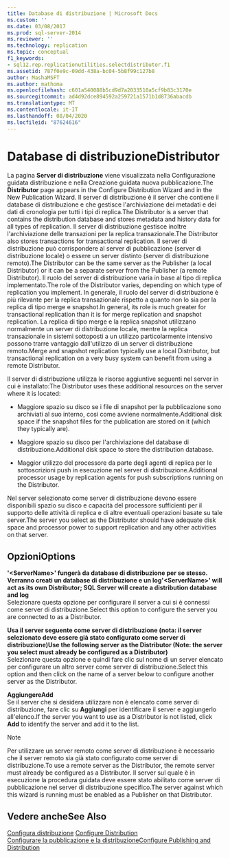 ```yaml
---
title: Database di distribuzione | Microsoft Docs
ms.custom: ''
ms.date: 03/08/2017
ms.prod: sql-server-2014
ms.reviewer: ''
ms.technology: replication
ms.topic: conceptual
f1_keywords:
- sql12.rep.replicationutilities.selectdistributor.f1
ms.assetid: 787f0e9c-09dd-438a-bc04-5b8f99c127b8
author: MashaMSFT
ms.author: mathoma
ms.openlocfilehash: c601a540088b5cd9d7a2033510a5cf9b83c3170e
ms.sourcegitcommit: ad4d92dce894592a259721a1571b1d8736abacdb
ms.translationtype: MT
ms.contentlocale: it-IT
ms.lasthandoff: 08/04/2020
ms.locfileid: "87624616"
---
```

# <a name="distributor"></a><span data-ttu-id="d14ed-102">Database di distribuzione</span><span class="sxs-lookup"><span data-stu-id="d14ed-102">Distributor</span></span>
  <span data-ttu-id="d14ed-103">La pagina **Server di distribuzione** viene visualizzata nella Configurazione guidata distribuzione e nella Creazione guidata nuova pubblicazione.</span><span class="sxs-lookup"><span data-stu-id="d14ed-103">The **Distributor** page appears in the Configure Distribution Wizard and in the New Publication Wizard.</span></span> <span data-ttu-id="d14ed-104">Il server di distribuzione è il server che contiene il database di distribuzione e che gestisce l'archiviazione dei metadati e dei dati di cronologia per tutti i tipi di replica.</span><span class="sxs-lookup"><span data-stu-id="d14ed-104">The Distributor is a server that contains the distribution database and stores metadata and history data for all types of replication.</span></span> <span data-ttu-id="d14ed-105">Il server di distribuzione gestisce inoltre l'archiviazione delle transazioni per la replica transazionale.</span><span class="sxs-lookup"><span data-stu-id="d14ed-105">The Distributor also stores transactions for transactional replication.</span></span> <span data-ttu-id="d14ed-106">Il server di distribuzione può corrispondere al server di pubblicazione (server di distribuzione locale) o essere un server distinto (server di distribuzione remoto).</span><span class="sxs-lookup"><span data-stu-id="d14ed-106">The Distributor can be the same server as the Publisher (a local Distributor) or it can be a separate server from the Publisher (a remote Distributor).</span></span> <span data-ttu-id="d14ed-107">Il ruolo del server di distribuzione varia in base al tipo di replica implementato.</span><span class="sxs-lookup"><span data-stu-id="d14ed-107">The role of the Distributor varies, depending on which type of replication you implement.</span></span> <span data-ttu-id="d14ed-108">In generale, il ruolo del server di distribuzione è più rilevante per la replica transazionale rispetto a quanto non lo sia per la replica di tipo merge e snapshot.</span><span class="sxs-lookup"><span data-stu-id="d14ed-108">In general, its role is much greater for transactional replication than it is for merge replication and snapshot replication.</span></span> <span data-ttu-id="d14ed-109">La replica di tipo merge e la replica snapshot utilizzano normalmente un server di distribuzione locale, mentre la replica transazionale in sistemi sottoposti a un utilizzo particolarmente intensivo possono trarre vantaggio dall'utilizzo di un server di distribuzione remoto.</span><span class="sxs-lookup"><span data-stu-id="d14ed-109">Merge and snapshot replication typically use a local Distributor, but transactional replication on a very busy system can benefit from using a remote Distributor.</span></span>  
  
 <span data-ttu-id="d14ed-110">Il server di distribuzione utilizza le risorse aggiuntive seguenti nel server in cui è installato:</span><span class="sxs-lookup"><span data-stu-id="d14ed-110">The Distributor uses these additional resources on the server where it is located:</span></span>  
  
-   <span data-ttu-id="d14ed-111">Maggiore spazio su disco se i file di snapshot per la pubblicazione sono archiviati al suo interno, così come avviene normalmente.</span><span class="sxs-lookup"><span data-stu-id="d14ed-111">Additional disk space if the snapshot files for the publication are stored on it (which they typically are).</span></span>  
  
-   <span data-ttu-id="d14ed-112">Maggiore spazio su disco per l'archiviazione del database di distribuzione.</span><span class="sxs-lookup"><span data-stu-id="d14ed-112">Additional disk space to store the distribution database.</span></span>  
  
-   <span data-ttu-id="d14ed-113">Maggior utilizzo del processore da parte degli agenti di replica per le sottoscrizioni push in esecuzione nel server di distribuzione.</span><span class="sxs-lookup"><span data-stu-id="d14ed-113">Additional processor usage by replication agents for push subscriptions running on the Distributor.</span></span>  
  
 <span data-ttu-id="d14ed-114">Nel server selezionato come server di distribuzione devono essere disponibili spazio su disco e capacità del processore sufficienti per il supporto delle attività di replica e di altre eventuali operazioni basate su tale server.</span><span class="sxs-lookup"><span data-stu-id="d14ed-114">The server you select as the Distributor should have adequate disk space and processor power to support replication and any other activities on that server.</span></span>  
  
## <a name="options"></a><span data-ttu-id="d14ed-115">Opzioni</span><span class="sxs-lookup"><span data-stu-id="d14ed-115">Options</span></span>  
 <span data-ttu-id="d14ed-116">**'\<ServerName>' fungerà da database di distribuzione per se stesso. Verranno creati un database di distribuzione e un log**</span><span class="sxs-lookup"><span data-stu-id="d14ed-116">**'\<ServerName>' will act as its own Distributor; SQL Server will create a distribution database and log**</span></span>  
 <span data-ttu-id="d14ed-117">Selezionare questa opzione per configurare il server a cui si è connessi come server di distribuzione.</span><span class="sxs-lookup"><span data-stu-id="d14ed-117">Select this option to configure the server you are connected to as a Distributor.</span></span>  
  
 <span data-ttu-id="d14ed-118">**Usa il server seguente come server di distribuzione (nota: il server selezionato deve essere già stato configurato come server di distribuzione)**</span><span class="sxs-lookup"><span data-stu-id="d14ed-118">**Use the following server as the Distributor (Note: the server you select must already be configured as a Distributor)**</span></span>  
 <span data-ttu-id="d14ed-119">Selezionare questa opzione e quindi fare clic sul nome di un server elencato per configurare un altro server come server di distribuzione.</span><span class="sxs-lookup"><span data-stu-id="d14ed-119">Select this option and then click on the name of a server below to configure another server as the Distributor.</span></span>  
  
 <span data-ttu-id="d14ed-120">**Aggiungere**</span><span class="sxs-lookup"><span data-stu-id="d14ed-120">**Add**</span></span>  
 <span data-ttu-id="d14ed-121">Se il server che si desidera utilizzare non è elencato come server di distribuzione, fare clic su **Aggiungi** per identificare il server e aggiungerlo all'elenco.</span><span class="sxs-lookup"><span data-stu-id="d14ed-121">If the server you want to use as a Distributor is not listed, click **Add** to identify the server and add it to the list.</span></span>  
  
> [!NOTE]  
>  <span data-ttu-id="d14ed-122">Per utilizzare un server remoto come server di distribuzione è necessario che il server remoto sia già stato configurato come server di distribuzione.</span><span class="sxs-lookup"><span data-stu-id="d14ed-122">To use a remote server as the Distributor, the remote server must already be configured as a Distributor.</span></span> <span data-ttu-id="d14ed-123">Il server sul quale è in esecuzione la procedura guidata deve essere stato abilitato come server di pubblicazione nel server di distribuzione specifico.</span><span class="sxs-lookup"><span data-stu-id="d14ed-123">The server against which this wizard is running must be enabled as a Publisher on that Distributor.</span></span>  
  
## <a name="see-also"></a><span data-ttu-id="d14ed-124">Vedere anche</span><span class="sxs-lookup"><span data-stu-id="d14ed-124">See Also</span></span>  
 <span data-ttu-id="d14ed-125">[Configura distribuzione](configure-distribution.md) </span><span class="sxs-lookup"><span data-stu-id="d14ed-125">[Configure Distribution](configure-distribution.md) </span></span>  
 [<span data-ttu-id="d14ed-126">Configurare la pubblicazione e la distribuzione</span><span class="sxs-lookup"><span data-stu-id="d14ed-126">Configure Publishing and Distribution</span></span>](configure-publishing-and-distribution.md)  
  
  
